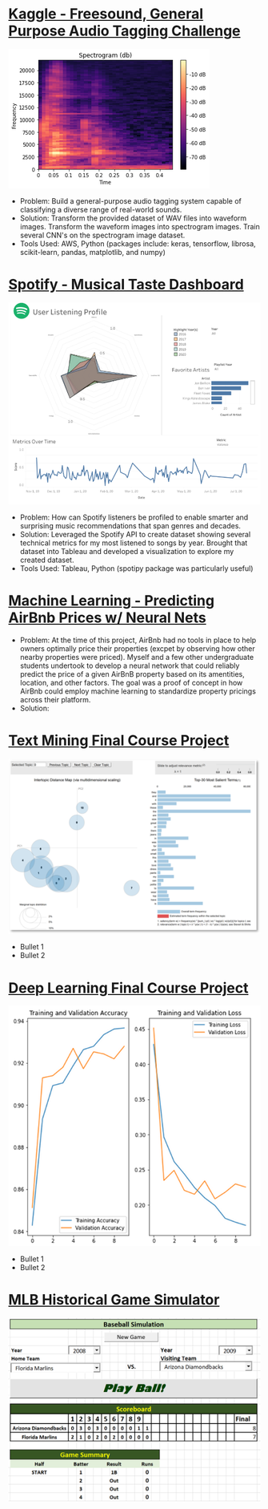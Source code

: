 # [Kaggle - Freesound, General Purpose Audio Tagging Challenge](https://github.com/gwbachman/Freesound-General-Purpose-Audio-Tagging/tree/main)
![](/Images/spectrogram_1.png)
* Problem: Build a general-purpose audio tagging system capable of classifying a diverse range of real-world sounds.
* Solution: Transform the provided dataset of WAV files into waveform images. Transform the waveform images into spectrogram images. Train several CNN's on the spectrogram image dataset. 
* Tools Used: AWS, Python (packages include: keras, tensorflow, librosa, scikit-learn, pandas, matplotlib, and numpy)


# [Spotify - Musical Taste Dashboard](https://github.com/gwbachman/spotify_listening_profile)
![](/Images/spotify_taste.png)
* Problem: How can Spotify listeners be profiled to enable smarter and surprising music recommendations that span genres and decades.
* Solution: Leveraged the Spotify API to create dataset showing several technical metrics for my most listened to songs by year. Brought that dataset into Tableau and developed a visualization to explore my created dataset.
* Tools Used: Tableau, Python (spotipy package was particularly useful)


# [Machine Learning - Predicting AirBnb Prices w/ Neural Nets](https://github.com/gwbachman/Graham_Portfolio/edit/main/README.md)
* Problem: At the time of this project, AirBnb had no tools in place to help owners optimally price their properties (excpet by observing how other nearby properties were priced). Myself and a few other undergraduate students undertook to develop a neural network that could reliably predict the price of a given AirBnB property based on its amentities, location, and other factors. The goal was a proof of concept in how AirBnb could employ machine learning to standardize property pricings across their platform.
* Solution: 


# [Text Mining Final Course Project](https://github.com/gwbachman/Graham_Portfolio/edit/main/README.md)
![](/Images/text_mining_pic.png)
* Bullet 1
* Bullet 2 


# [Deep Learning Final Course Project](https://github.com/gwbachman/Deep_Learning_Final_Project_DSCI_619)
![](/Images/deep_learning_training_pic.png)
* Bullet 1
* Bullet 2 


# [MLB Historical Game Simulator](https://github.com/gwbachman/Historical_MLB_Simulator/tree/main)
![](/Images/baseball_simulator_scoreboard.png)
